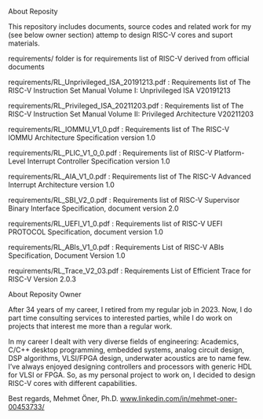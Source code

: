 About Reposity

This repository includes documents, source codes and related work for my (see below owner section) attemp to design RISC-V cores and suport materials.

requirements/ folder is for requirements list of RISC-V derived from official documents

requirements/RL_Unprivileged_ISA_20191213.pdf : Requirements list of The RISC-V Instruction Set Manual Volume I: Unprivileged ISA V20191213

requirements/RL_Privileged_ISA_20211203.pdf : Requirements list of The RISC-V Instruction Set Manual Volume II: Privileged Architecture V20211203 

requirements/RL_IOMMU_V1_0.pdf : Requirements list of The RISC-V IOMMU Architecture Specification version 1.0

requirements/RL_PLIC_V1_0_0.pdf : Requirements list of RISC-V Platform-Level Interrupt Controller Specification version 1.0

requirements/RL_AIA_V1_0.pdf : Requirements list of The RISC-V Advanced Interrupt Architecture version 1.0

requirements/RL_SBI_V2_0.pdf : Requirements list of RISC-V Supervisor Binary Interface Specification, document version 2.0

requirements/RL_UEFI_V1_0.pdf : Requirements list of RISC-V UEFI PROTOCOL Specification, document version 1.0

requirements/RL_ABIs_V1_0.pdf : Requirements List of RISC-V ABIs Specification, Document Version 1.0

requirements/RL_Trace_V2_03.pdf : Requirements List of Efficient Trace for RISC-V Version 2.0.3 

About Reposity Owner

After 34 years of my career, I retired from my regular job in 2023. 
Now, I do part time consulting services to interested parties, while I do work on projects that interest me more than a regular work. 

In my career I dealt with very diverse fields of engineering: Academics, C/C++ desktop programming,  embedded systems, analog circuit design, 
DSP algorithms, VLSI/FPGA design, underwater acoustics are to name few. 
I’ve always enjoyed designing controllers and processors with generic HDL for VLSI or FPGA. 
So, as my personal project to work on, I decided to design RISC-V cores with different capabilities. 

Best regards,
Mehmet Öner, Ph.D.
www.linkedin.com/in/mehmet-oner-00453733/

